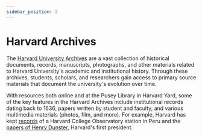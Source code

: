 ```yaml
---
sidebar_position: 2
---
```


# Harvard Archives

The [Harvard University Archives](https://library.harvard.edu/libraries/harvard-university-archives) are a vast collection of historical documents, records, manuscripts, photographs, and other materials related to Harvard University's academic and institutional history. Through these archives, students, scholars, and researchers gain access to primary source materials that document the university's evolution over time.

With resources both online and at the Pusey Library in Harvard Yard, some of the key features in the Harvard Archives include institutional records dating back to 1636, papers written by student and faculty, and various multimedia materials (photos, film, and more). For example, Harvard has kept [records](https://hollisarchives.lib.harvard.edu/repositories/4/resources/4017) of a Harvard College Observatory station in Peru and the [papers of Henry Dunster](https://hollisarchives.lib.harvard.edu/repositories/4/resources/4252), Harvard's first president.
